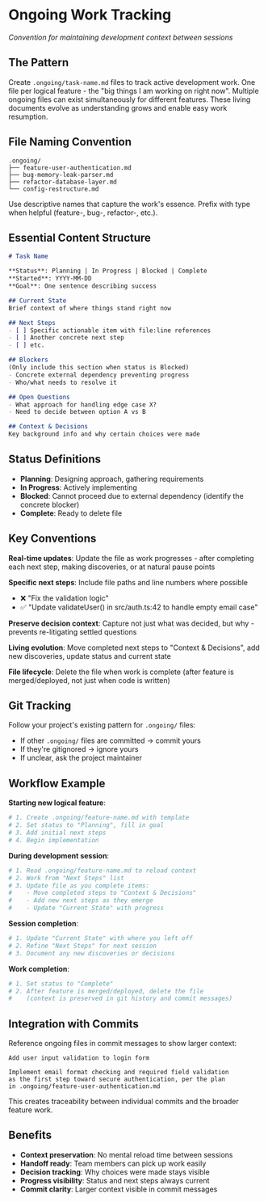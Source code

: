 # Ongoing Work Tracking

*Convention for maintaining development context between sessions*

## The Pattern

Create `.ongoing/task-name.md` files to track active development work. One file per logical feature - the "big things I am working on right now". Multiple ongoing files can exist simultaneously for different features. These living documents evolve as understanding grows and enable easy work resumption.

## File Naming Convention

```
.ongoing/
├── feature-user-authentication.md
├── bug-memory-leak-parser.md  
├── refactor-database-layer.md
└── config-restructure.md
```

Use descriptive names that capture the work's essence. Prefix with type when helpful (feature-, bug-, refactor-, etc.).

## Essential Content Structure

```markdown
# Task Name

**Status**: Planning | In Progress | Blocked | Complete  
**Started**: YYYY-MM-DD  
**Goal**: One sentence describing success

## Current State
Brief context of where things stand right now

## Next Steps
- [ ] Specific actionable item with file:line references
- [ ] Another concrete next step
- [ ] etc.

## Blockers
(Only include this section when status is Blocked)
- Concrete external dependency preventing progress
- Who/what needs to resolve it

## Open Questions
- What approach for handling edge case X?
- Need to decide between option A vs B

## Context & Decisions
Key background info and why certain choices were made
```

## Status Definitions

- **Planning**: Designing approach, gathering requirements
- **In Progress**: Actively implementing 
- **Blocked**: Cannot proceed due to external dependency (identify the concrete blocker)
- **Complete**: Ready to delete file

## Key Conventions

**Real-time updates**: Update the file as work progresses - after completing each next step, making discoveries, or at natural pause points

**Specific next steps**: Include file paths and line numbers where possible
- ❌ "Fix the validation logic" 
- ✅ "Update validateUser() in src/auth.ts:42 to handle empty email case"

**Preserve decision context**: Capture not just what was decided, but why - prevents re-litigating settled questions

**Living evolution**: Move completed next steps to "Context & Decisions", add new discoveries, update status and current state

**File lifecycle**: Delete the file when work is complete (after feature is merged/deployed, not just when code is written)

## Git Tracking

Follow your project's existing pattern for `.ongoing/` files:
- If other `.ongoing/` files are committed → commit yours
- If they're gitignored → ignore yours  
- If unclear, ask the project maintainer

## Workflow Example

**Starting new logical feature**:
```bash
# 1. Create .ongoing/feature-name.md with template
# 2. Set status to "Planning", fill in goal
# 3. Add initial next steps
# 4. Begin implementation
```

**During development session**:
```bash
# 1. Read .ongoing/feature-name.md to reload context
# 2. Work from "Next Steps" list
# 3. Update file as you complete items:
#    - Move completed steps to "Context & Decisions"
#    - Add new next steps as they emerge
#    - Update "Current State" with progress
```

**Session completion**:
```bash
# 1. Update "Current State" with where you left off
# 2. Refine "Next Steps" for next session
# 3. Document any new discoveries or decisions
```

**Work completion**:
```bash
# 1. Set status to "Complete" 
# 2. After feature is merged/deployed, delete the file 
#    (context is preserved in git history and commit messages)
```

## Integration with Commits

Reference ongoing files in commit messages to show larger context:

```
Add user input validation to login form

Implement email format checking and required field validation 
as the first step toward secure authentication, per the plan 
in .ongoing/feature-user-authentication.md
```

This creates traceability between individual commits and the broader feature work.

## Benefits

- **Context preservation**: No mental reload time between sessions
- **Handoff ready**: Team members can pick up work easily  
- **Decision tracking**: Why choices were made stays visible
- **Progress visibility**: Status and next steps always current
- **Commit clarity**: Larger context visible in commit messages